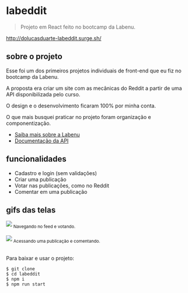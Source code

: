 # labeddit

> Projeto em React feito no bootcamp da Labenu.

http://dolucasduarte-labeddit.surge.sh/

## sobre o projeto

Esse foi um dos primeiros projetos individuais de front-end que eu fiz no bootcamp da Labenu.

A proposta era criar um site com as mecânicas do Reddit a partir de uma API disponibilizada pelo curso.

O design e o desenvolvimento ficaram 100% por minha conta.

O que mais busquei praticar no projeto foram organização e componentização.

- [Saiba mais sobre a Labenu](https://labenu.com.br)
- [Documentação da API](https://documenter.getpostman.com/view/7549981/SW7T9XRj#f5511f34-cf73-48bc-af2b-c95915b72a47)

## funcionalidades

- Cadastro e login (sem validações)
- Criar uma publicação
- Votar nas publicações, como no Reddit
- Comentar em uma publicação

## gifs das telas

<img src="https://media.giphy.com/media/XOBBsz6s9XZUfowlrq/giphy.gif">
<sub>Navegando no feed e votando.</sub>

<br/>
<br/>
<img src="https://media.giphy.com/media/AhjtmcrDRNHounh3er/giphy.gif">
<sub>Acessando uma publicação e comentando.</sub>
<br/>
<br/>

Para baixar e usar o projeto:

```
$ git clone
$ cd labeddit
$ npm i
$ npm run start
```
